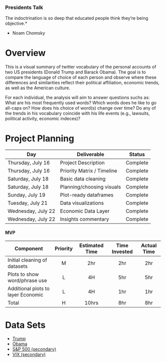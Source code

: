 ### Presidents Talk
The indoctrination is so deep that educated people think they’re being objective.*
- Noam Chomsky

# Overview
This is a visual summary of twitter vocabulary of the personal accounts of two US presidents (Donald Trump and Barack Obama). The goal is to compare the language of choice of each person and observe where these differences and similarities reflect their political affiliation, economic trends, as well as the American culture. 

For each individual, the analysis will aim to answer questions suchs as: What are his most frequently used words? Which words does he like to go all-caps on? How does his choice of word(s) change over time? Do any of the trends in his vocabulary coincide with his life events (e.g., lawsuits, political activity, economic indeces)? 

# Project Planning
|  Day | Deliverable | Status
|---|---| ---|
|Thursday, July 16| Project Description | Complete
|Thursday, July 16| Priority Matrix / Timeline | Complete
|Saturday, July 18| Basic data cleaning | Complete
|Saturday, July 18| Planning/choosing visuals | Complete
|Sunday, July 19| Plot-ready dataframes | Complete
|Tuesday, July 21| Data visualizations | Complete
|Wednesday, July 22| Economic Data Layer | Complete
|Wednesday, July 22| Insights commentary | Complete

#### MVP
| Component | Priority | Estimated Time | Time Invested | Actual Time |
| --- | :---: |  :---: | :---: | :---: |
| Initial cleaning of datasets | M | 2hr | 2hr | 2hr|
| Plots to show word/phrase use | L | 4H | 5hr | 5hr|
| Additional plots to layer Economic | L | 4H | 1hr | 1hr|
| Total | H | 10hrs| 8hr | 8hr |

# Data Sets
* [Trump](https://www.kaggle.com/austinreese/trump-tweets)
* [Obama](https://www.kaggle.com/datacrux/barack-obama-twitterdata-from-20122019)
* [S&P 500 (secondary)](https://www.kaggle.com/camnugent/sandp500)
* [VIX (secondary)](https://www.kaggle.com/lp187q/vix-index-until-jan-202018)